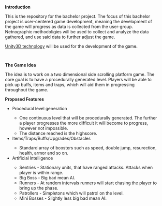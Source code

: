 <b>Introduction</b>

This is the repository for the bachelor project. The focus of this bachelor project is user-centered game development, meaning the development of the game will progress as data is collected from the user-group. Netnographic methodoligies will be used to collect and analyze the data gathered, and use said data to further adjust the game.

<a href="https://unity3d.com/public-relations">Unity3D technology</a> will be used for the development of the game.

<br>

<b>The Game Idea</b>

The idea is to work on a two dimensional side scrolling platform game. The core goal is to have a procedurally generated level. Players will be able to pick up buffs, items and traps, which will aid them in progressing throughout the game.

<b>Proposed Features</b>

<ul>
  <li>Procedural level generation</li>
    <ul>
      <li>
        One continuous level that will be procedurally generated. The further a player progresses the more difficult it will become to progress, however not impossible.
      </li>
      <li>
        The distance reached is the highscore.
      </li>
    </ul>
  <li>Items/Traps/Buffs/Upgrades/Obstacles</li>
    <ul>
      <li>
        Standard array of boosters such as speed, double jump, resurection, health, armor and so on.
      </li>
    </ul>
  <li>Artificial Intelligence</li>
    <ul>
      <li>Sentries - Stationary units, that have ranged attacks. Attacks when player is within range.</li>
      <li>Big Boss - Big bad mean AI.</li>
      <li>Runners - At random intervals runners will start chasing the player to bring up the phase.</li>
      <li>Patrollers - Simpletons which will patrol on the level.</li>
      <li>Mini Bosses - Slightly less big bad mean AI.</li>
    </ul>
</ul>

